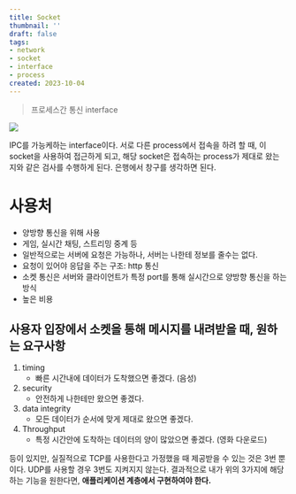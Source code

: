 ```yaml
---
title: Socket
thumbnail: ''
draft: false
tags:
- network
- socket
- interface
- process
created: 2023-10-04
---
```



 > 
 > 프로세스간 통신 interface

![](Pasted%20image%2020231004130552.png)

IPC를 가능케하는 interface이다. 서로 다른 process에서 접속을 하려 할 때, 이 socket을 사용하여 접근하게 되고, 해당 socket은 접속하는 process가 제대로 왔는 지와 같은 검사를 수행하게 된다. 은행에서 창구를 생각하면 된다.

# 사용처

* 양방향 통신을 위해 사용
* 게임, 실시간 채팅, 스트리밍 중계 등
* 일반적으로는 서버에 요청은 가능하나, 서버는 나한테 정보를 줄수는 없다.
* 요청이 있어야 응답을 주는 구조: http 통신
* 소켓 통신은 서버와 클라이언트가 특정 port를 통해 실시간으로 양방향 통신을 하는 방식
* 높은 비용

## 사용자 입장에서 소켓을 통해 메시지를 내려받을 때, 원하는 요구사항

1. timing
   * 빠른 시간내에 데이터가 도착했으면 좋겠다. (음성)
1. security
   * 안전하게 나한테만 왔으면 좋겠다.
1. data integrity
   * 모든 데이터가 순서에 맞게 제대로 왔으면 좋겠다.
1. Throughput
   * 특정 시간안에 도착하는 데이터의 양이 많았으면 좋겠다. (영화 다운로드)

등이 있지만, 실질적으로 TCP를 사용한다고 가정했을 때 제공받을 수 있는 것은 3번 뿐이다. UDP를 사용할 경우 3번도 지켜지지 않는다. 결과적으로 내가 위의 3가지에 해당하는 기능을 원한다면, **애플리케이션 계층에서 구현하여야 한다.**
